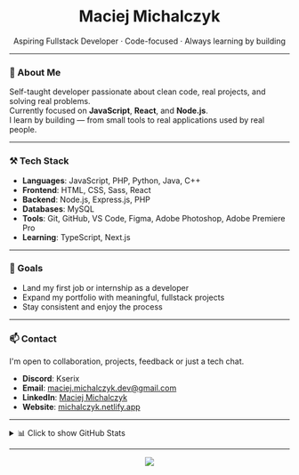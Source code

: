<h1 align="center">Maciej Michalczyk</h1>
<p align="center">
  Aspiring Fullstack Developer · Code-focused · Always learning by building
</p>

---

### 🧭 About Me

Self-taught developer passionate about clean code, real projects, and solving real problems.  
Currently focused on **JavaScript**, **React**, and **Node.js**.  
I learn by building — from small tools to real applications used by real people.

---

### ⚒️ Tech Stack

- **Languages**: JavaScript, PHP, Python, Java, C++
- **Frontend**: HTML, CSS, Sass, React
- **Backend**: Node.js, Express.js, PHP
- **Databases**: MySQL
- **Tools**: Git, GitHub, VS Code, Figma, Adobe Photoshop, Adobe Premiere Pro
- **Learning**: TypeScript, Next.js

---

### 🎯 Goals

- Land my first job or internship as a developer  
- Expand my portfolio with meaningful, fullstack projects  
- Stay consistent and enjoy the process

---

### 📫 Contact

I'm open to collaboration, projects, feedback or just a tech chat.  
- **Discord**: Kserix  
- **Email**: maciej.michalczyk.dev@gmail.com  
- **LinkedIn**: [Maciej Michalczyk](https://www.linkedin.com/in/maciej-michalczyk/)  
- **Website**: [michalczyk.netlify.app](https://michalczyk.netlify.app)

---

<details>
  <summary>📊 Click to show GitHub Stats</summary>

  <br/>


![Anurag's GitHub stats](https://github-readme-stats.vercel.app/api?username=MaciejMi&show_icons=true&theme=dark)<br/>
![](https://github-readme-streak-stats.herokuapp.com/?user=MaciejMi&theme=dark&hide_border=false)<br/>
![](https://github-readme-stats.vercel.app/api/top-langs/?username=MaciejMi&theme=dark&hide_border=false&include_all_commits=true&count_private=true&layout=compact)
  
</details>

---

<p align="center">
  <img src="https://komarev.com/ghpvc/?username=MaciejMi&label=Profile%20views&color=0e75b6&style=flat" />
</p>
